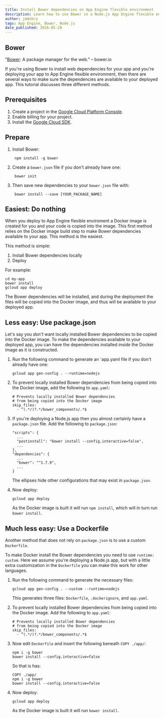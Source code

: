 ```yaml
---
title: Install Bower dependencies on App Engine flexible environment
description: Learn how to use Bower in a Node.js App Engine flexible environment app.
author: jmdobry
tags: App Engine, Bower, Node.js
date_published: 2016-05-20
---
```

## Bower

"[Bower][bower]: A package manager for the web." – bower.io

If you're using Bower to install web dependencies for your app and you're
deploying your app to App Engine flexible environment, then there are
several ways to make sure the dependencies are available to your deployed app.
This tutorial discusses three different methods.

## Prerequisites

1. Create a project in the [Google Cloud Platform Console](https://console.cloud.google.com/).
1. Enable billing for your project.
1. Install the [Google Cloud SDK](https://cloud.google.com/sdk/).

## Prepare

1. Install Bower:

        npm install -g bower

1. Create a `bower.json` file if you don't already have one:

        bower init

1. Then save new dependencies to your `bower.json` file with:

        bower install --save [YOUR_PACKAGE_NAME]

## Easiest: Do nothing

When you deploy to App Engine flexible enviroment a Docker image is created for
you and your code is copied into the image. This first method relies on the
Docker image build step to make Bower dependencies available to your app. This
method is the easiest.

This method is simple:

1. Install Bower dependencies locally
1. Deploy

For example:

    cd my-app
    bower install
    gcloud app deploy

The Bower dependencies will be installed, and during the deployment the files
will be copied into the Docker image, and thus will be available to your
deployed app.

## Less easy: Use package.json

Let's say you _don't_ want locally installed Bower dependencies to be copied
into the Docker image. To make the dependencies available to your deployed app,
you can have the dependencies installed _inside_ the Docker image as it is
constructed.

1.  Run the following command to generate an `app.yaml file if you don't already
have one:

        gcloud app gen-config . --runtime=nodejs

1.  To prevent locally installed Bower dependencies from being copied into the
Docker image, add the following to `app.yaml`:

        # Prevents locally installed Bower dependencies
        # from being copied into the Docker image
        skip_files:
          - ^(.*/)?.*/bower_components/.*$

1.  If you're deploying a Node.js app then you almost certainly have a `package.json` file. Add the following to `package.json`:
        
        "scripts": {
          ...
          "postinstall": "bower install --config.interactive=false",
          ...
        },
        "dependencies": {
          ...
          "bower": "^1.7.9",
          ...
        }

    The ellipses hide other configurations that may exist in `package.json`.

1.  Now deploy:

        gcloud app deploy

    As the Docker image is built it will run `npm install`, which will in turn
    run `bower install`.

## Much less easy: Use a Dockerfile

Another method that does not rely on `package.json` is to use a custom
`Dockerfile`.

To make Docker install the Bower dependencies you need to use `runtime: custom`.
Here we assume you're deploying a Node.js app, but with a little extra
customization in the `Dockerfile` you can make this work for other languages.

1.  Run the following command to generate the necessary files:

        gcloud app gen-config . --custom --runtime=nodejs

    This generates three files: `Dockerfile`, `.dockerignore`, and `app.yaml`.

1.  To prevent locally installed Bower dependencies from being copied into the
Docker image. Add the following to `app.yaml`:

        # Prevents locally installed Bower dependencies
        # from being copied into the Docker image
        skip_files:
          - ^(.*/)?.*/bower_components/.*$

1.  Now edit `Dockerfile` and insert the following beneath `COPY ./app/`:

        npm i -g bower
        bower install --config.interactive=false

    So that is has:

        COPY ./app/
        npm i -g bower
        bower install --config.interactive=false

1.  Now deploy:

        gcloud app deploy

    As the Docker image is built it will run `bower install`.

[bower]: http://bower.io/
